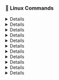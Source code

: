 
### :diamond_shape_with_a_dot_inside: <a name="Linux Commands">Linux Commands</a>

<details>

- <b>tcpdump:</b> it is used to capture tcp/ip packets that transfered or received over a network on a specific interface.
- <b>Examples</b> 
  * tcpdump -c 5 -i ens3, capture 5 packets on interface ens3
  * tcpdump -D, Display list of available interfaces on system.
  * tcpdump -i ens3 tcp, only capture the tcp packets on interface ens3.

</details>

<details>

- <b>man:</b>it is used to retrive information in manual & display it as a text output on your screen.
- <b>Examples</b>
  * man ifconfig, it will display manual of 'iconfig' command on screen.
  * man tcpdump , it will display manual of 'tcpdump' command on screen.

</details>

<details>

- <b>Zip:</b>it is used to compress the files to reduce the size & also used as file package utility.
- <b>Examples</b>
  * zip myfile1.zip myfile.txt, it will create .zip file of myfile.txt file.
  * zip -r newfolder.zip myfolder/, it will create .zip file of myfolder.

</details>

<details>

- <b>dpkg:</b>it is main package management program in debian & debian based system.it is used to install,build,remove & manage packages.
- <b>Examples</b>
  * dpkg -i package_name.deb, it will install the package.
  * dpkg -r package_name.deb, it will remove the package.
  * dpkg -l ,it will show the list of installed packages.

</details>

<details>

- <b>Apt-get:</b>it is command line tool for working with APT software packages.
- <b>Examples</b>
  * apt-get install git, it will install git package in your system.
  * apt-get remove yum, it will remove yum package from your system.

</details>

<details>

- <b>Scp:</b>it allows files to be copied to,from or between different hosts.
- <b>Examples</b>
  * scp myfile.txt root@remotehost:/root, it will copy the file from local host to root directory of remotehost.
  * scp -r mydir root@remotehost:/Desktop, it will copy the whole directory from local host to Desktop of remotehost.

</details>

<details>

- <b>unzip:</b>it is used to extract compressed files in a zip archive.
- <b>Examples</b>
  * unzip myfile.zip, it will unzip the zip file.
  * unzip myfolder.zip, it will unzip the zip folder.

</details>

<details>

- <b>Touch:</b>it is used to change the file timestamps & also use to create empty files.
- <b>Examples</b>
  * touch -a myfile.txt, it will change the access of myfile.txt
  * touch -m myfile.txt, it will change the modify of myfile.txt

</details>

<details>

- <b>Sudo su:</b>it prompt you to your username and password.
- <b>Examples</b>
  * sudo su root, it will prompt user to root.
  * sudo su baqir,it will prompt user to baqir.

</details>

<details>

- <b>ssh:</b>it provides a secure encrypted connection between two hosts over a network.
- <b>Examples</b>
  * ssh user@remotehost, it will connect you with remote host.
  * ssh -v user@remotehost, it will show you debugging on remotehost.

</details>

<details>

- <b>chmod:</b>it is used to change the permission of file.
- <b>Examples</b>
  * chmod 777 myfile.txt, it means you allow everyone to read,write & execute that file.
  * chmod 755 myfile.txt, it means you allow everyone to read and execute that file.

<details>

<details>

- <b>ping:</b>it is used to check connectivity between two nodes.
- <b>Examples</b>
  * ping -c 10 172.30.222.151, it send 10 packets to 172.30.222.151
  * ping -i 5 google.com, it will wait 5 second before sending packets to ggogle.com

</details>

<details>

- <b>tar:</b>it is used to create compressed archive files.
- <b>Examples</b>
  * tar -xvzf myfile.tar.gz, it will extract tar files out of tar.gz archive.
  * tar -xvzf myfile.tar.gz -C /Desktop ,it will extract tar files to specific folder.

</details>

<details>

- <b>top:</b>it is used to allow users to monitor processes and system resource usage on linux.
- <b>Examples</b>
  * top -u baqir ,it will show specific user 'baqir' processess & resource usages.
  * top -n 2 , top command refreshes untill you quit. running this command top will refresh only 2 times.

</details>

<details>

- <b>ifconfig:</b>it is used to initialize an interface, assign ip address to an interface & enable or disable interface on demand.
- <b>Examples</b>
  * ifconfig ens3, it will show information of ens3 interface.
  * ifconfig ens8 up, it will enable interface ens8. 

</details>

<details>
  
- <b>grep:</b> it processes text line by line & prints any lines which match a specified pattern.
- <b>Examples</b>
  * grep "baqir" myfile.txt ,it will search baqir in file.
  * grep -n “linux*” myfile.txt ,it will display line number which contain linux.

</details>

<details>

- <b>gcc:</b>it used for compilation of C code.
- <b>Examples</b>
  * gcc file.c , it will executes the complete compilation process and outputs an executable with name a.out in same directory.
  * gcc file.c -o main ,it will executes the complete compilation process & produce an output file with name ‘main’ in same directory.

</details>

<details>

- <b>ps:</b>it is used to provide information about the currently runnning processes including their PID's.
- <b>Examples</b>
  * ps , it will display all processes running on current machine.
  * ps -fp 17796,18277 , it will make selection of mentioned PID's.

</details>

<details>

- <b>pkill:</b>it allows user to kill the program simply by specifying the name.
- <b>Examples</b>
  * pkill processname , it will kill the mentioned process.
  * pkill -f httpd ,  it will kill them all using -f option

</details>

<details>

- <b>find:</b>it is used to find files & directories & perform subsequent operations on it.
- <b>Examples</b>
  * find . -name myfile.txt ,it will find the directory in which file exists.
  * find / -type d -name task, it will find all the directories with the name task.

</details>

<details>

- <b>history:</b>it is used to show user recently used commands.
- <b>Examples</b>
  * history 5 , it will display last 5 command which recently used.
  * history -c, it will clear all the commands whicha re recently used.

</details>

<details>

- <b>echo:</b>In bash & C shell echo command writes its arguments to standard output.
- <b>Examples</b>
  * echo "my name is baqir" , it will print the string on screen.
  * echo nameserver 8.8.8.8 >> myfile.txt ,it will write nameserver 8.8.8.8 in file.

</details>

<details>
 
- <b>export:</b>it marks an environment variable to be exported with any newly forked child processes.it allows child process to inherit all marked variables.
- <b>Examples</b>
  * export -p ,it will export all the variable of current shell.
  * export EDITOR=/usr/bin/vim , it will set vim as a text editor.

</details>

<details>

- <b>passwd:</b>it is used to change the user password.
- <b>Examples</b>
  * sudo passwd baqir, it will change the password of user.
  * passwd -d baqir, it will delete the password of user.

</details>

<details>

- <b>iptables:</b>it is used to setup, maintain, & inspect the tables of ipv4 packet filter rules in linux kernal.
- <b>Examples</b>
  * iptables -F ,it will clean-up all the default rules, and existing rules
  * iptables -L ,it will list the default table rules.

</details>

<details>

- <b>insmod:</b>it is used to insert a module into the linux kernal.
- <b>Examples</b>
  * insmod dummy type="wpa" debug=1 , it will insert the module dummy to the kernal with two arguments type and debug.
  * insmod lp, it will insert the module lp to the kernal.

</details>

<details>

- <b>lsmod:</b>it shows which loadable kernal modules are currently loaded.
- <b>Examples</b>
  * lsmod | grep ppdev ,it will display the information of ppdev module.
  * lsmod , it will display all the kernal modules of machine.

</details>

<details>

- <b>rmmod:</b>it is used to unloads loadable modules from the running kernal.
- <b>Examples</b>
  * rmmod lp , it will remove kernal module lp.
  * rmmod ttm, it will remove kernal module ttm.

</details>

- <b>ls:</b>it is used list all the files of current working directory.
- <b>Examples</b>
  * ls -a, it will list all the files including hidden files of current directory.
  * ls -ls Desktop/, it will list the Desktop inforamtion.

<details>

- <b>mv:</b>it is used to move files from one directory to another.
- <b>Examples</b>
  * mv myfile.txt /root/downloads, it will move file from current diectory to /root/downloads.
  * mv my*.txt /root/documents, it will move multiple files having name 'my' from curent directoy to /root/documents.

</details>

<details>

- <b>cp:</b>it is used to copy files from one directory to another.
- <b>Examples</b>
  * cp myfile.txt /root/downloads/newfile.txt, it will copy file to /root/downloads with rename 'newfile.txt'.
  * cp -n myfile.txt ~/root/Desktop/, it will not overwrite the existing file. 

</details>

<details>

- <b>rm:</b>it is used to remove files & directories.
- <b>Examples</b>
  * rm myfile.txt, it will remove file.
  * rm -rf task, it will remove task directory.

</details>

<details>

- <b>mkdir:</b>it is used to create new directory.an:it is used to retrive information in manual & display it as a text output on your screen.
- <b>Examples</b>
  * mkdir linux_dir, it will make new directory 'linux_dir' in current directory.
  * mkdir dir1 dir2 dir3, it will create multiple directories in current directory.

</details>

